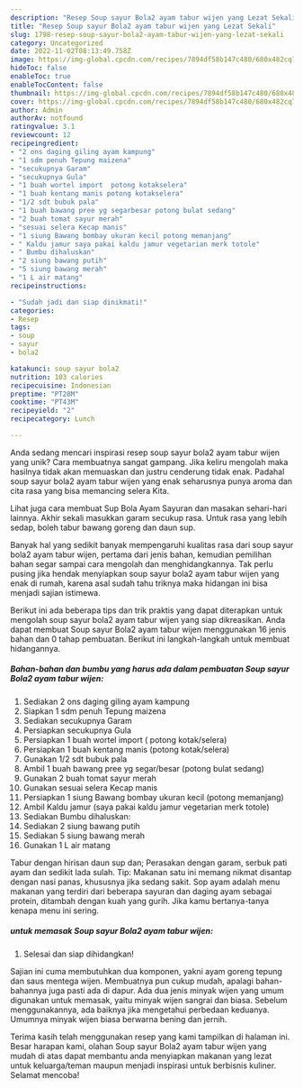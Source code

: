```yaml
---
description: "Resep Soup sayur Bola2 ayam tabur wijen yang Lezat Sekali"
title: "Resep Soup sayur Bola2 ayam tabur wijen yang Lezat Sekali"
slug: 1798-resep-soup-sayur-bola2-ayam-tabur-wijen-yang-lezat-sekali
category: Uncategorized
date: 2022-11-02T08:13:49.758Z
image: https://img-global.cpcdn.com/recipes/7894df58b147c480/680x482cq70/soup-sayur-bola2-ayam-tabur-wijen-foto-resep-utama.jpg
hideToc: false
enableToc: true
enableTocContent: false
thumbnail: https://img-global.cpcdn.com/recipes/7894df58b147c480/680x482cq70/soup-sayur-bola2-ayam-tabur-wijen-foto-resep-utama.jpg
cover: https://img-global.cpcdn.com/recipes/7894df58b147c480/680x482cq70/soup-sayur-bola2-ayam-tabur-wijen-foto-resep-utama.jpg
author: Admin
authorAv: notfound
ratingvalue: 3.1
reviewcount: 12
recipeingredient:
- "2 ons daging giling ayam kampung"
- "1 sdm penuh Tepung maizena"
- "secukupnya Garam"
- "secukupnya Gula"
- "1 buah wortel import  potong kotakselera"
- "1 buah kentang manis potong kotakselera"
- "1/2 sdt bubuk pala"
- "1 buah bawang pree yg segarbesar potong bulat sedang"
- "2 buah tomat sayur merah"
- "sesuai selera Kecap manis"
- "1 siung Bawang bombay ukuran kecil potong memanjang"
- " Kaldu jamur saya pakai kaldu jamur vegetarian merk totole"
- " Bumbu dihaluskan"
- "2 siung bawang putih"
- "5 siung bawang merah"
- "1 L air matang"
recipeinstructions:

- "Sudah jadi dan siap dinikmati!"
categories:
- Resep
tags:
- soup
- sayur
- bola2

katakunci: soup sayur bola2 
nutrition: 103 calories
recipecuisine: Indonesian
preptime: "PT28M"
cooktime: "PT43M"
recipeyield: "2"
recipecategory: Lunch

---
```





Anda sedang mencari inspirasi resep soup sayur bola2 ayam tabur wijen yang unik? Cara membuatnya sangat gampang. Jika keliru mengolah maka hasilnya tidak akan memuaskan dan justru cenderung tidak enak. Padahal soup sayur bola2 ayam tabur wijen yang enak seharusnya punya aroma dan cita rasa yang bisa memancing selera Kita.





Lihat juga cara membuat Sup Bola Ayam Sayuran dan masakan sehari-hari lainnya. Akhir sekali masukkan garam secukup rasa. Untuk rasa yang lebih sedap, boleh tabur bawang goreng dan daun sup.

Banyak hal yang sedikit banyak mempengaruhi kualitas rasa dari soup sayur bola2 ayam tabur wijen, pertama dari jenis bahan, kemudian pemilihan bahan segar sampai cara mengolah dan menghidangkannya. Tak perlu pusing jika hendak menyiapkan soup sayur bola2 ayam tabur wijen yang enak di rumah, karena asal sudah tahu triknya maka hidangan ini bisa menjadi sajian istimewa.






Berikut ini ada beberapa tips dan trik praktis yang dapat diterapkan untuk mengolah soup sayur bola2 ayam tabur wijen yang siap dikreasikan. Anda dapat membuat Soup sayur Bola2 ayam tabur wijen menggunakan 16 jenis bahan dan 0 tahap pembuatan. Berikut ini langkah-langkah untuk membuat hidangannya.

<!--inarticleads1-->

##### Bahan-bahan dan bumbu yang harus ada dalam pembuatan Soup sayur Bola2 ayam tabur wijen:

1. Sediakan 2 ons daging giling ayam kampung
1. Siapkan 1 sdm penuh Tepung maizena
1. Sediakan secukupnya Garam
1. Persiapkan secukupnya Gula
1. Persiapkan 1 buah wortel import ( potong kotak/selera)
1. Persiapkan 1 buah kentang manis (potong kotak/selera)
1. Gunakan 1/2 sdt bubuk pala
1. Ambil 1 buah bawang pree yg segar/besar (potong bulat sedang)
1. Gunakan 2 buah tomat sayur merah
1. Gunakan sesuai selera Kecap manis
1. Persiapkan 1 siung Bawang bombay ukuran kecil (potong memanjang)
1. Ambil  Kaldu jamur (saya pakai kaldu jamur vegetarian merk totole)
1. Sediakan  Bumbu dihaluskan:
1. Sediakan 2 siung bawang putih
1. Sediakan 5 siung bawang merah
1. Gunakan 1 L air matang


Tabur dengan hirisan daun sup dan; Perasakan dengan garam, serbuk pati ayam dan sedikit lada sulah. Tip: Makanan satu ini memang nikmat disantap dengan nasi panas, khususnya jika sedang sakit. Sop ayam adalah menu makanan yang terdiri dari beberapa sayuran dan daging ayam sebagai protein, ditambah dengan kuah yang gurih. Jika kamu bertanya-tanya kenapa menu ini sering. 

<!--inarticleads2-->

#####  untuk memasak Soup sayur Bola2 ayam tabur wijen:


1. Selesai dan siap dihidangkan!

Sajian ini cuma membutuhkan dua komponen, yakni ayam goreng tepung dan saus mentega wijen. Membuatnya pun cukup mudah, apalagi bahan-bahannya juga pasti ada di dapur. Ada dua jenis minyak wijen yang umum digunakan untuk memasak, yaitu minyak wijen sangrai dan biasa. Sebelum menggunakannya, ada baiknya jika mengetahui perbedaan keduanya. Umumnya minyak wijen biasa berwarna bening dan jernih. 

Terima kasih telah menggunakan resep yang kami tampilkan di halaman ini. Besar harapan kami, olahan Soup sayur Bola2 ayam tabur wijen yang mudah di atas dapat membantu anda menyiapkan makanan yang lezat untuk keluarga/teman maupun menjadi inspirasi untuk berbisnis kuliner. Selamat mencoba!
